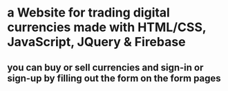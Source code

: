 # a Website for trading digital currencies made with HTML/CSS, JavaScript, JQuery & Firebase

## you can buy or sell currencies and sign-in or sign-up by filling out the form on the form pages

